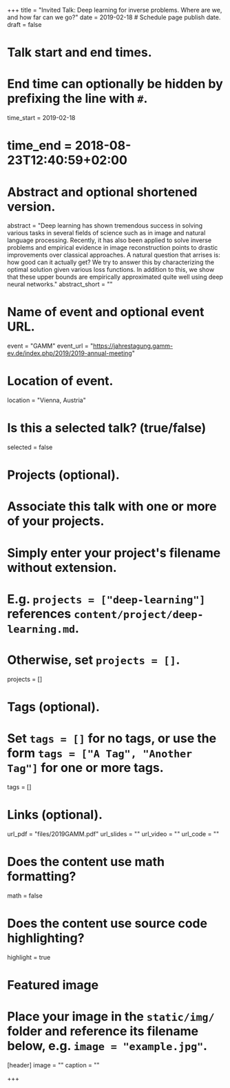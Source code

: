 +++
title = "Invited Talk: Deep learning for inverse problems. Where are we, and how far can we go?"
date = 2019-02-18  # Schedule page publish date.
draft = false

# Talk start and end times.
#   End time can optionally be hidden by prefixing the line with `#`.
time_start = 2019-02-18
# time_end = 2018-08-23T12:40:59+02:00

# Abstract and optional shortened version.
abstract = "Deep learning has shown tremendous success in solving various tasks in several fields of science such as in image and natural language processing. Recently, it has also been applied to solve inverse problems and empirical evidence in image reconstruction points to drastic improvements over classical approaches. A natural question that arrises is: how good can it actually get? We try to answer this by characterizing the optimal solution given various loss functions. In addition to this, we show that these upper bounds are empirically approximated quite well using deep neural networks."
abstract_short = ""

# Name of event and optional event URL.
event = "GAMM"
event_url = "https://jahrestagung.gamm-ev.de/index.php/2019/2019-annual-meeting"

# Location of event.
location = "Vienna, Austria"

# Is this a selected talk? (true/false)
selected = false

# Projects (optional).
#   Associate this talk with one or more of your projects.
#   Simply enter your project's filename without extension.
#   E.g. `projects = ["deep-learning"]` references `content/project/deep-learning.md`.
#   Otherwise, set `projects = []`.
projects = []

# Tags (optional).
#   Set `tags = []` for no tags, or use the form `tags = ["A Tag", "Another Tag"]` for one or more tags.
tags = []

# Links (optional).
url_pdf = "files/2019GAMM.pdf"
url_slides = ""
url_video = ""
url_code = ""

# Does the content use math formatting?
math = false

# Does the content use source code highlighting?
highlight = true

# Featured image
# Place your image in the `static/img/` folder and reference its filename below, e.g. `image = "example.jpg"`.
[header]
image = ""
caption = ""

+++
